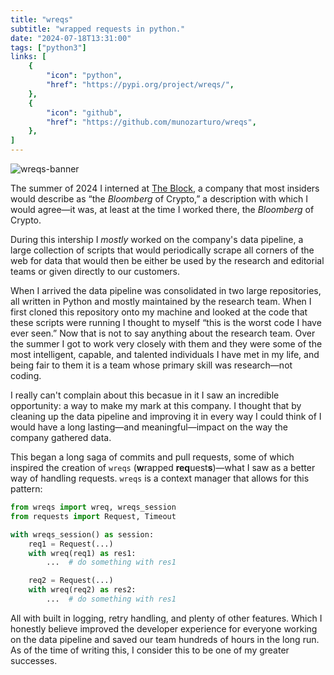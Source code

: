 ```yaml
---
title: "wreqs"
subtitle: "wrapped requests in python."
date: "2024-07-18T13:31:00"
tags: ["python3"]
links: [
    {
        "icon": "python",
        "href": "https://pypi.org/project/wreqs/",
    },
    {
        "icon": "github",
        "href": "https://github.com/munozarturo/wreqs",
    },
]
---
```


![wreqs-banner](/assets/wreqs/banner.png)

The summer of 2024 I interned at [The Block](https://www.theblock.co/), a company that most insiders would describe as &ldquo;the *Bloomberg* of Crypto,&rdquo; a description with which I would agree&mdash;it was, at least at the time I worked there, the *Bloomberg* of Crypto.

During this intership I *mostly* worked on the company's data pipeline, a large collection of scripts that would periodically scrape all corners of the web for data that would then be either be used by the research and editorial teams or given directly to our customers.

When I arrived the data pipeline was consolidated in two large repositories, all written in Python and mostly maintained by the research team. When I first cloned this repository onto my machine and looked at the code that these scripts were running I thought to myself &ldquo;this is the worst code I have ever seen.&rdquo; Now that is not to say anything about the research team. Over the summer I got to work very closely with them and they were some of the most intelligent, capable, and talented individuals I have met in my life, and being fair to them it is a team whose primary skill was research&mdash;not coding.

I really can't complain about this becasue in it I saw an incredible opportunity: a way to make my mark at this company. I thought that by cleaning up the data pipeline and improving it in every way I could think of I would have a long lasting&mdash;and meaningful&mdash;impact on the way the company gathered data.

This began a long saga of commits and pull requests, some of which inspired the creation of `wreqs` (**w**rapped **req**uest**s**)&mdash;what I saw as a better way of handling requests. `wreqs` is a context manager that allows for this pattern:

```python
from wreqs import wreq, wreqs_session
from requests import Request, Timeout

with wreqs_session() as session:
    req1 = Request(...)
    with wreq(req1) as res1:
        ...  # do something with res1

    req2 = Request(...)
    with wreq(req2) as res2:
        ...  # do something with res1
```

All with built in logging, retry handling, and plenty of other features. Which I honestly believe improved the developer experience for everyone working on the data pipeline and saved our team hundreds of hours in the long run. As of the time of writing this, I consider this to be one of my greater successes.
